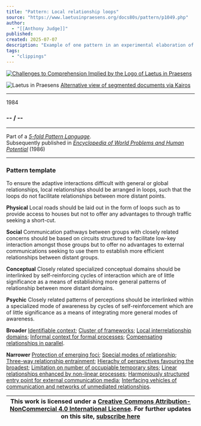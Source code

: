```yaml
---
title: "Pattern: Local relationship loops"
source: "https://www.laetusinpraesens.org/docs80s/pattern/p1049.php"
author:
  - "[[Anthony Judge]]"
published:
created: 2025-07-07
description: "Example of one pattern in an experimental elaboration of a 5-fold pattern language. This explores the parallel between patterns at the physical level, the social level, the conceptual level, and the psychic level in the light of an underlying template based on the insights of Christopher Alexander"
tags:
  - "clippings"
---
```

[![Challenges to Comprehension Implied by the Logo
of Laetus in Praesens](https://www.laetusinpraesens.org/common/images/achngcol.jpg "Challenges to Comprehension Implied by the Logo
of Laetus in Praesens")](https://www.laetusinpraesens.org/context/logo_laetus.php)

![Laetus in Praesens](https://www.laetusinpraesens.org/common/images/laetus_title2.png) [Alternative view of segmented documents via Kairos](https://kairos.laetusinpraesens.org/p1049_8_pat_h_1)

---

1984

### \-- / --

---

Part of a *[5-fold Pattern Language](https://www.laetusinpraesens.org/docs80s/84patlan.php)*.  
Subsequently published in *[Encyclopedia of World Problems and Human Potential](https://www.un-intelligible.org/projects/homeency.php)* (1986)

---

### Pattern template

To ensure the adaptive interactions difficult with general or global relationships, local relationships should be arranged in loops, such that the loops do not facilitate relationships between more distant points.

**Physical** Local roads should be laid out in the form of loops such as to provide access to houses but not to offer any advantages to through traffic seeking a short-cut.

**Social** Communication pathways between groups with closely related concerns should be based on circuits structured to facilitate low-key interaction amongst those groups but to offer no advantages to external communications seeking to use them to establish more efficient relationships between distant groups.

**Conceptual** Closely related specialized conceptual domains should be interlinked by self-reinforcing cycles of interaction which are of little significance as a means of establishing more general patterns of relationship between more distant domains.

**Psychic** Closely related patterns of perceptions should be interlinked within a specialized mode of awareness by cycles of self-reinforcement which are of little significance as a means of integrating more general modes of awareness.

**Broader** [Identifiable context](https://www.laetusinpraesens.org/docs80s/pattern/p1014.php); [Cluster of frameworks](https://www.laetusinpraesens.org/docs80s/pattern/p1037.php); [Local interrelationship domains](https://www.laetusinpraesens.org/docs80s/pattern/p1011.php); [Informal context for formal processes](https://www.laetusinpraesens.org/docs80s/pattern/p1041.php); [Compensating relationships in parallel](https://www.laetusinpraesens.org/docs80s/pattern/p1023.php).

**Narrower** [Protection of emerging foci](https://www.laetusinpraesens.org/docs80s/pattern/p1057.php); [Special modes of relationship](https://www.laetusinpraesens.org/docs80s/pattern/p1056.php); [Three-way relationship entrainment](https://www.laetusinpraesens.org/docs80s/pattern/p1050.php); [Hierachy of perspectives favouring the broadest](https://www.laetusinpraesens.org/docs80s/pattern/p1114.php); [Limitation on number of occupiable temporary sites](https://www.laetusinpraesens.org/docs80s/pattern/p1103.php); [Linear relationships enhanced by non-linear processes](https://www.laetusinpraesens.org/docs80s/pattern/p1051.php); [Harmoniously structured entry point for external communication media](https://www.laetusinpraesens.org/docs80s/pattern/p1113.php); [Interfacing vehicles of communication and networks of unmediated relationships](https://www.laetusinpraesens.org/docs80s/pattern/p1052.php).

| This work is licensed under a [Creative Commons Attribution-NonCommercial 4.0 International License](http://creativecommons.org/licenses/by-nc/4.0/).  For further updates on this site, [subscribe here](https://laetusinpraesens.us19.list-manage.com/subscribe/post?u=1b1bc3aae057999099ff24455&id=4c64c53b45) |
| --- |